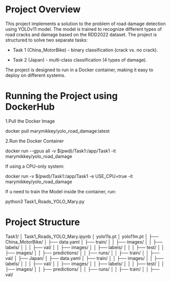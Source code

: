 # Project Overview

This project implements a solution to the problem of road damage detection using YOLOv11 model. The model is trained to recognize different types of road cracks and damage based on the RDD2022 dataset. 
The project is structured to solve two separate tasks:

- Task 1 (China_MotorBike) - binary classification (crack vs. no crack).

- Task 2 (Japan) - multi-class classification (4 types of damage).

The project is designed to run in a Docker container, making it easy to deploy on different systems.

# Running the Project using DockerHub

1.Pull the Docker Image

docker pull marymikkey/yolo_road_damage:latest

2.Run the Docker Container

docker run --gpus all -v $(pwd)/Task1:/app/Task1 -it marymikkey/yolo_road_damage

If using a CPU-only system:

docker run -v $(pwd)/Task1:/app/Task1 -e USE_CPU=true -it marymikkey/yolo_road_damage

If u need to train the Model inside the container, run:

python3 Task1_Roads_YOLO_Mary.py

# Project Structure
Task1/
│   Task1_Roads_YOLO_Mary.ipynb
│   yolo11s.pt
│   yolo11m.pt
│
├── China_MotorBike/
│   ├── data.yaml
│   ├── train/
│   │   ├── images/
│   │   ├── labels/
│   │
│   ├── val/
│   │   ├── images/
│   │   ├── labels/
│   │
│   ├── test/
│   │   ├── images/
│   │   ├── predictions/
│
│   ├── runs/
│   │   ├── train/
│   │   ├── val/
│
├── Japan/
│   ├── data.yaml
│   ├── train/
│   │   ├── images/
│   │   ├── labels/
│   │
│   ├── val/
│   │   ├── images/
│   │   ├── labels/
│   │
│   ├── test/
│   │   ├── images/
│   │   ├── predictions/
│
│   ├── runs/
│   │   ├── train/
│   │   ├── val/


